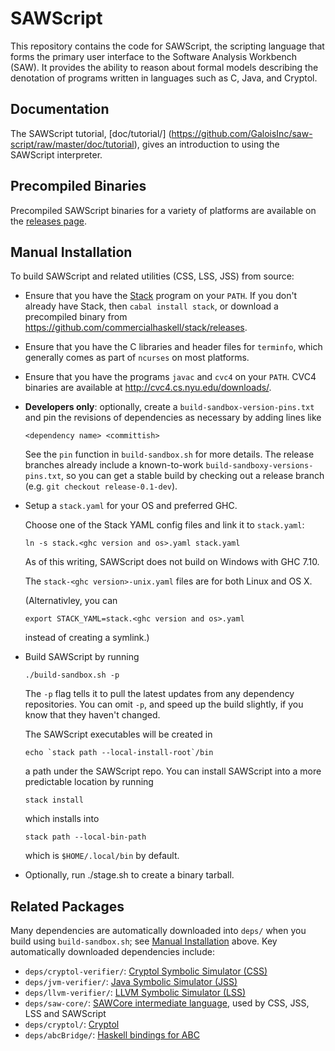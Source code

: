 # SAWScript

This repository contains the code for SAWScript, the scripting
language that forms the primary user interface to the Software
Analysis Workbench (SAW). It provides the ability to reason about
formal models describing the denotation of programs written in
languages such as C, Java, and Cryptol.

## Documentation

The SAWScript tutorial, [doc/tutorial/]
(https://github.com/GaloisInc/saw-script/raw/master/doc/tutorial),
gives an introduction to using the SAWScript interpreter.

## Precompiled Binaries

Precompiled SAWScript binaries for a variety of platforms are available on the [releases page](https://github.com/GaloisInc/saw-script/releases).

## Manual Installation

To build SAWScript and related utilities (CSS, LSS, JSS) from source:

  * Ensure that you have the
    [Stack](https://github.com/commercialhaskell/stack) program on
    your `PATH`. If you don't already have Stack, then `cabal install stack`,
    or download a precompiled binary from
    https://github.com/commercialhaskell/stack/releases.

  * Ensure that you have the C libraries and header files for
    `terminfo`, which generally comes as part of `ncurses` on most
    platforms.

  * Ensure that you have the programs `javac` and `cvc4` on your
    `PATH`. CVC4 binaries are available at http://cvc4.cs.nyu.edu/downloads/.

  * **Developers only**:
    optionally, create a `build-sandbox-version-pins.txt` and pin the
    revisions of dependencies as necessary by adding lines like
    
        <dependency name> <committish>
    
    See the `pin` function in `build-sandbox.sh` for more details. The release
    branches already include a known-to-work `build-sandboxy-versions-pins.txt`,
    so you can get a stable build by checking out a release branch (e.g.
    `git checkout release-0.1-dev`).

  * Setup a `stack.yaml` for your OS and preferred GHC.

    Choose one of the Stack YAML config files and link it to
    `stack.yaml`:

        ln -s stack.<ghc version and os>.yaml stack.yaml

    As of this writing, SAWScript does not build on Windows with GHC
    7.10.

    The `stack-<ghc version>-unix.yaml` files are for both Linux and
    OS X.

    (Alternativley, you can

        export STACK_YAML=stack.<ghc version and os>.yaml

    instead of creating a symlink.)

  * Build SAWScript by running
    
        ./build-sandbox.sh -p

    The `-p` flag tells it to pull the latest updates from any
    dependency repositories. You can omit `-p`, and speed up the
    build slightly, if you know that they haven't changed.

    The SAWScript executables will be created in

        echo `stack path --local-install-root`/bin

    a path under the SAWScript repo. You can install SAWScript into
    a more predictable location by running

        stack install

    which installs into

        stack path --local-bin-path

    which is `$HOME/.local/bin` by default.

  * Optionally, run ./stage.sh to create a binary tarball.

## Related Packages

Many dependencies are automatically downloaded into `deps/` when you 
build using `build-sandbox.sh`; see
[Manual Installation](#manual-installation) above. Key automatically
downloaded dependencies include:

* `deps/cryptol-verifier/`: [Cryptol Symbolic Simulator (CSS)](https://github.com/GaloisInc/cryptol-verifier)
* `deps/jvm-verifier/`:     [Java Symbolic Simulator (JSS)](https://github.com/GaloisInc/jvm-verifier)
* `deps/llvm-verifier/`:    [LLVM Symbolic Simulator (LSS)](https://github.com/GaloisInc/llvm-verifier)
* `deps/saw-core/`:         [SAWCore intermediate language](https://github.com/GaloisInc/saw-core), used by CSS, JSS, LSS and SAWScript
* `deps/cryptol/`:          [Cryptol](https://github.com/GaloisInc/cryptol)
* `deps/abcBridge/`:        [Haskell bindings for ABC](https://github.com/GaloisInc/abcBridge)
